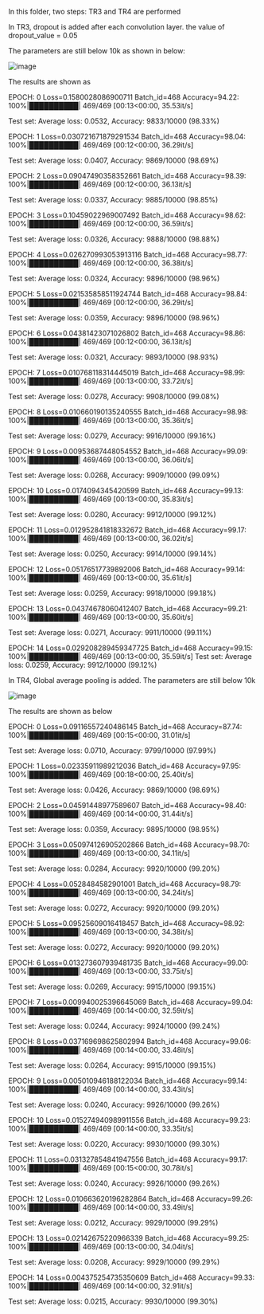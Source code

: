 In this folder, two steps: TR3 and TR4 are performed

In TR3, dropout is added after each convolution layer. the value of dropout_value = 0.05

The parameters are still below 10k as shown in below:

![image](https://user-images.githubusercontent.com/79099957/213780278-a4f201ad-099c-4fc2-8754-9d3a2e22cdb7.png)

The results are shown as

EPOCH: 0
Loss=0.1580028086900711 Batch_id=468 Accuracy=94.22: 100%|██████████| 469/469 [00:13<00:00, 35.53it/s]

Test set: Average loss: 0.0532, Accuracy: 9833/10000 (98.33%)

EPOCH: 1
Loss=0.030721671879291534 Batch_id=468 Accuracy=98.04: 100%|██████████| 469/469 [00:12<00:00, 36.29it/s]

Test set: Average loss: 0.0407, Accuracy: 9869/10000 (98.69%)

EPOCH: 2
Loss=0.09047490358352661 Batch_id=468 Accuracy=98.39: 100%|██████████| 469/469 [00:12<00:00, 36.13it/s]

Test set: Average loss: 0.0337, Accuracy: 9885/10000 (98.85%)

EPOCH: 3
Loss=0.10459022969007492 Batch_id=468 Accuracy=98.62: 100%|██████████| 469/469 [00:12<00:00, 36.59it/s]

Test set: Average loss: 0.0326, Accuracy: 9888/10000 (98.88%)

EPOCH: 4
Loss=0.026270993053913116 Batch_id=468 Accuracy=98.77: 100%|██████████| 469/469 [00:12<00:00, 36.38it/s]

Test set: Average loss: 0.0324, Accuracy: 9896/10000 (98.96%)

EPOCH: 5
Loss=0.021535858511924744 Batch_id=468 Accuracy=98.84: 100%|██████████| 469/469 [00:12<00:00, 36.29it/s]

Test set: Average loss: 0.0359, Accuracy: 9896/10000 (98.96%)

EPOCH: 6
Loss=0.04381423071026802 Batch_id=468 Accuracy=98.86: 100%|██████████| 469/469 [00:12<00:00, 36.13it/s]

Test set: Average loss: 0.0321, Accuracy: 9893/10000 (98.93%)

EPOCH: 7
Loss=0.010768118314445019 Batch_id=468 Accuracy=98.99: 100%|██████████| 469/469 [00:13<00:00, 33.72it/s]

Test set: Average loss: 0.0278, Accuracy: 9908/10000 (99.08%)

EPOCH: 8
Loss=0.010660190135240555 Batch_id=468 Accuracy=98.98: 100%|██████████| 469/469 [00:13<00:00, 35.36it/s]

Test set: Average loss: 0.0279, Accuracy: 9916/10000 (99.16%)

EPOCH: 9
Loss=0.00953687448054552 Batch_id=468 Accuracy=99.09: 100%|██████████| 469/469 [00:13<00:00, 36.06it/s]

Test set: Average loss: 0.0268, Accuracy: 9909/10000 (99.09%)

EPOCH: 10
Loss=0.0174094345420599 Batch_id=468 Accuracy=99.13: 100%|██████████| 469/469 [00:13<00:00, 35.83it/s]

Test set: Average loss: 0.0280, Accuracy: 9912/10000 (99.12%)

EPOCH: 11
Loss=0.012952841818332672 Batch_id=468 Accuracy=99.17: 100%|██████████| 469/469 [00:13<00:00, 36.02it/s]

Test set: Average loss: 0.0250, Accuracy: 9914/10000 (99.14%)

EPOCH: 12
Loss=0.05176517739892006 Batch_id=468 Accuracy=99.14: 100%|██████████| 469/469 [00:13<00:00, 35.61it/s]

Test set: Average loss: 0.0259, Accuracy: 9918/10000 (99.18%)

EPOCH: 13
Loss=0.04374678060412407 Batch_id=468 Accuracy=99.21: 100%|██████████| 469/469 [00:13<00:00, 35.60it/s]

Test set: Average loss: 0.0271, Accuracy: 9911/10000 (99.11%)

EPOCH: 14
Loss=0.029208289459347725 Batch_id=468 Accuracy=99.15: 100%|██████████| 469/469 [00:13<00:00, 35.59it/s]
Test set: Average loss: 0.0259, Accuracy: 9912/10000 (99.12%)


In TR4, Global average pooling is added. The parameters are still below 10k

![image](https://user-images.githubusercontent.com/79099957/213780667-ded2ef93-5388-4ab0-a768-f9d4b8797808.png)

The results are shown as below

EPOCH: 0
Loss=0.09116557240486145 Batch_id=468 Accuracy=87.74: 100%|██████████| 469/469 [00:15<00:00, 31.01it/s]

Test set: Average loss: 0.0710, Accuracy: 9799/10000 (97.99%)

EPOCH: 1
Loss=0.02335911989212036 Batch_id=468 Accuracy=97.95: 100%|██████████| 469/469 [00:18<00:00, 25.40it/s]

Test set: Average loss: 0.0426, Accuracy: 9869/10000 (98.69%)

EPOCH: 2
Loss=0.04591448977589607 Batch_id=468 Accuracy=98.40: 100%|██████████| 469/469 [00:14<00:00, 31.44it/s]

Test set: Average loss: 0.0359, Accuracy: 9895/10000 (98.95%)

EPOCH: 3
Loss=0.050974126905202866 Batch_id=468 Accuracy=98.70: 100%|██████████| 469/469 [00:13<00:00, 34.11it/s]

Test set: Average loss: 0.0284, Accuracy: 9920/10000 (99.20%)

EPOCH: 4
Loss=0.0528484582901001 Batch_id=468 Accuracy=98.79: 100%|██████████| 469/469 [00:13<00:00, 34.24it/s]

Test set: Average loss: 0.0272, Accuracy: 9920/10000 (99.20%)

EPOCH: 5
Loss=0.09525609016418457 Batch_id=468 Accuracy=98.92: 100%|██████████| 469/469 [00:13<00:00, 34.38it/s]

Test set: Average loss: 0.0272, Accuracy: 9920/10000 (99.20%)

EPOCH: 6
Loss=0.013273607939481735 Batch_id=468 Accuracy=99.00: 100%|██████████| 469/469 [00:13<00:00, 33.75it/s]

Test set: Average loss: 0.0269, Accuracy: 9915/10000 (99.15%)

EPOCH: 7
Loss=0.009940025396645069 Batch_id=468 Accuracy=99.04: 100%|██████████| 469/469 [00:14<00:00, 32.59it/s]

Test set: Average loss: 0.0244, Accuracy: 9924/10000 (99.24%)

EPOCH: 8
Loss=0.037169698625802994 Batch_id=468 Accuracy=99.06: 100%|██████████| 469/469 [00:14<00:00, 33.48it/s]

Test set: Average loss: 0.0264, Accuracy: 9915/10000 (99.15%)

EPOCH: 9
Loss=0.005010946188122034 Batch_id=468 Accuracy=99.14: 100%|██████████| 469/469 [00:14<00:00, 33.43it/s]

Test set: Average loss: 0.0240, Accuracy: 9926/10000 (99.26%)

EPOCH: 10
Loss=0.015274940989911556 Batch_id=468 Accuracy=99.23: 100%|██████████| 469/469 [00:14<00:00, 33.35it/s]

Test set: Average loss: 0.0220, Accuracy: 9930/10000 (99.30%)

EPOCH: 11
Loss=0.031327854841947556 Batch_id=468 Accuracy=99.17: 100%|██████████| 469/469 [00:15<00:00, 30.78it/s]

Test set: Average loss: 0.0240, Accuracy: 9926/10000 (99.26%)

EPOCH: 12
Loss=0.010663620196282864 Batch_id=468 Accuracy=99.26: 100%|██████████| 469/469 [00:14<00:00, 33.49it/s]

Test set: Average loss: 0.0212, Accuracy: 9929/10000 (99.29%)

EPOCH: 13
Loss=0.02142675220966339 Batch_id=468 Accuracy=99.25: 100%|██████████| 469/469 [00:13<00:00, 34.04it/s]

Test set: Average loss: 0.0208, Accuracy: 9929/10000 (99.29%)

EPOCH: 14
Loss=0.004375254735350609 Batch_id=468 Accuracy=99.33: 100%|██████████| 469/469 [00:14<00:00, 32.91it/s]

Test set: Average loss: 0.0215, Accuracy: 9930/10000 (99.30%)




